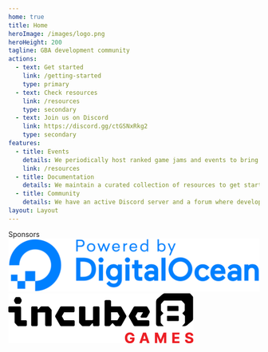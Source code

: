 ```yaml
---
home: true
title: Home
heroImage: /images/logo.png
heroHeight: 200
tagline: GBA development community
actions:
  - text: Get started
    link: /getting-started
    type: primary
  - text: Check resources
    link: /resources
    type: secondary
  - text: Join us on Discord
    link: https://discord.gg/ctGSNxRkg2
    type: secondary
features:
  - title: Events
    details: We periodically host ranked game jams and events to bring together the community, such as the GBA Jam 2021 and the GBA Jam 2022.
    link: /resources
  - title: Documentation
    details: We maintain a curated collection of resources to get started with gba development and we're writing new tutorials and documentation.
  - title: Community
    details: We have an active Discord server and a forum where developers hang out, help each other and share what they are working on.
layout: Layout
---
```


<div class="my-footer">
        Sponsors <br />
        <a href="https://www.digitalocean.com/" target="_blank"
          ><img
            class="spons_logo"
            src="/images/DO_Powered_by_Badge_blue.svg"
        /></a>
        <a
          href="https://incube8games.com/"
          target="_blank"
          alt="Incube8 Games - Physical Retro Gaming Publisher"
          ><img
            alt="Incube8 Games - Physical Retro Gaming Publisher"
            class="spons_logo incube8"
            src="/images/Incube8-Games-Logo.png"
        /></a>
      </div>

